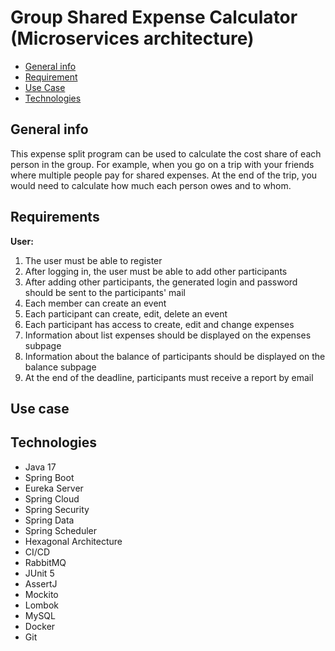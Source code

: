 # Group Shared Expense Calculator (Microservices architecture)

* [General info](#general-info)  
* [Requirement](#requirements)  
* [Use Case](#use-case)  
* [Technologies](#technologies)  

## General info

This expense split program can be used to calculate the cost share of each person in the group. For example, when you go on a trip with your friends where multiple people pay for shared expenses. At the end of the trip, you would need to calculate how much each person owes and to whom.  

## Requirements

**User:**

1. The user must be able to register  
2. After logging in, the user must be able to add other participants  
3. After adding other participants, the generated login and password should be sent to the participants' mail  
4. Each member can create an event  
5. Each participant can create, edit, delete an event  
6. Each participant has access to create, edit and change expenses  
7. Information about list expenses should be displayed on the expenses subpage  
8. Information about the balance of participants should be displayed on the balance subpage  
9. At the end of the deadline, participants must receive a report by email  

## Use case

## Technologies

- Java 17  
- Spring Boot 
- Eureka Server
- Spring Cloud
- Spring Security  
- Spring Data
- Spring Scheduler
- Hexagonal Architecture
- CI/CD
- RabbitMQ
- JUnit 5  
- AssertJ  
- Mockito  
- Lombok  
- MySQL  
- Docker  
- Git

